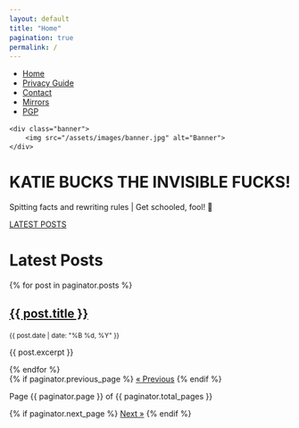 ```yaml
---
layout: default
title: "Home"
pagination: true
permalink: /
---
```


<div class="header-container">
    <nav class="navbar">
        <ul>
            <li><a href="/">Home</a></li>
            <li><a href="/privacy">Privacy Guide</a></li>
            <li><a href="/contact">Contact</a></li>
            <li><a href="/mirrors">Mirrors</a></li>
            <li><a href="/pgp">PGP</a></li>
        </ul>
    </nav>

    <div class="banner">
        <img src="/assets/images/banner.jpg" alt="Banner">
    </div>
</div>

<div class="content-card">
    <h1>KATIE BUCKS THE INVISIBLE FUCKS!</h1>
    <p>Spitting facts and rewriting rules | Get schooled, fool! 🖕</p>
    <a href="/blog" class="button">LATEST POSTS</a>
</div>

<h1>Latest Posts</h1>

{% for post in paginator.posts %}
  <div class="blog-post">
    <h2><a href="{{ post.url }}">{{ post.title }}</a></h2>
    <p><small>{{ post.date | date: "%B %d, %Y" }}</small></p>
    <p>{{ post.excerpt }}</p>
  </div>
{% endfor %}

<div class="pagination">
  {% if paginator.previous_page %}
    <a href="{{ paginator.previous_page_path }}">&laquo; Previous</a>
  {% endif %}

  <span>Page {{ paginator.page }} of {{ paginator.total_pages }}</span>

  {% if paginator.next_page %}
    <a href="{{ paginator.next_page_path }}">Next &raquo;</a>
  {% endif %}
</div>
